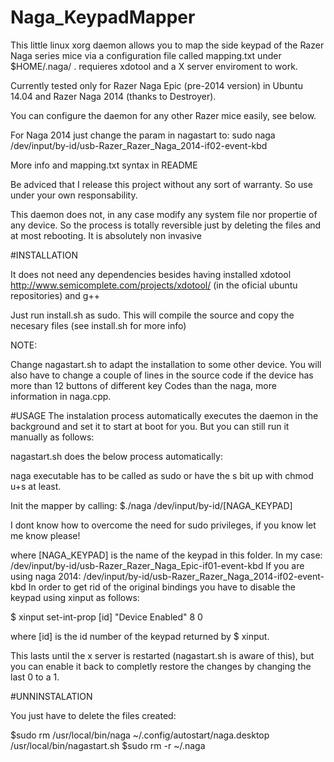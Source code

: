 # Naga_KeypadMapper
This little linux xorg daemon allows you to map the side keypad of the Razer Naga series mice via a configuration file called mapping.txt under $HOME/.naga/ . requieres xdotool and a X server enviroment to work.

Currently tested only for Razer Naga Epic (pre-2014 version) in Ubuntu 14.04 and Razer Naga 2014 (thanks to Destroyer).


You can configure the daemon for any other Razer mice easily, see below.


For Naga 2014 just change the param in nagastart to:
 sudo naga /dev/input/by-id/usb-Razer_Razer_Naga_2014-if02-event-kbd

More info and mapping.txt syntax in README

Be adviced that I release this project without any sort of warranty. So use under your own responsability.

This daemon does not, in any case modify any system file nor propertie of any device. So the process is totally reversible just by deleting the files and at most rebooting. It is absolutely non invasive


#INSTALLATION

It does not need any dependencies besides having installed xdotool http://www.semicomplete.com/projects/xdotool/  (in the oficial ubuntu repositories)
and g++

Just run install.sh as sudo.
This will compile the source and copy the necesary files (see install.sh for more info)

 NOTE:
 
Change nagastart.sh to adapt the installation to some other device. You will also have to change a couple of lines in the source code if the device has more than 12 buttons of different key Codes than the naga, more information in naga.cpp.

#USAGE
The instalation process automatically executes the daemon in the background and set it to start at boot for you. But you can still run it manually as follows:

nagastart.sh does the below process automatically:

naga executable has to be called as sudo or have the s bit up with chmod u+s at least.

Init the mapper by calling: $./naga /dev/input/by-id/[NAGA_KEYPAD]

I dont know how to overcome the need for sudo privileges, if you know let me know please!

where [NAGA_KEYPAD] is the name of the keypad in this folder. 
In my case:   /dev/input/by-id/usb-Razer_Razer_Naga_Epic-if01-event-kbd
If you are using naga 2014: /dev/input/by-id/usb-Razer_Razer_Naga_2014-if02-event-kbd
In order to get rid of the original bindings you have to disable the keypad using xinput as follows:

$ xinput set-int-prop [id] "Device Enabled" 8 0

where [id] is the id number of the keypad returned by $ xinput.

This lasts until the x server is restarted (nagastart.sh is aware of this), but you can enable it back to completly restore the changes by changing the last 0 to a 1.

#UNNINSTALATION

You just have to delete the files created:

$sudo rm /usr/local/bin/naga ~/.config/autostart/naga.desktop /usr/local/bin/nagastart.sh
$sudo rm -r ~/.naga
